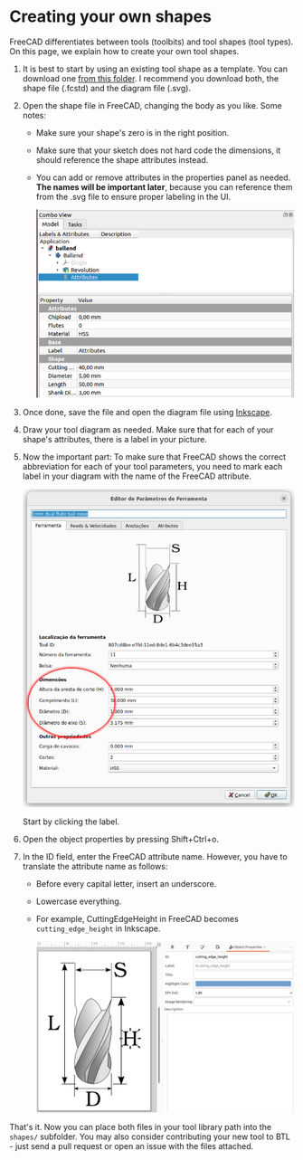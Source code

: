 # Creating your own shapes

FreeCAD differentiates between tools (toolbits) and tool shapes (tool types).
On this page, we explain how to create your own tool shapes.

1. It is best to start by using an existing tool shape as a template.
   You can download one [from this folder](../btl/resources/shapes).
   I recommend you download both, the shape file (.fcstd) and the
   diagram file (.svg).

1. Open the shape file in FreeCAD, changing the body as you like. Some notes:
    * Make sure your shape's zero is in the right position.

    * Make sure that your sketch does not hard code the dimensions,
      it should reference the shape attributes instead.

    * You can add or remove attributes in the properties panel as needed.
      **The names will be important later**, because you can reference them
      from the .svg file to ensure proper labeling in the UI.
      
      ![Editing attributes](shape-attributes.png)

1. Once done, save the file and open the diagram file using [Inkscape](https://inkscape.org/).

1. Draw your tool diagram as needed. Make sure that for each of your
   shape's attributes, there is a label in your picture.

1. Now the important part: To make sure that FreeCAD shows the correct
   abbreviation for each of your tool parameters, you need to mark each
   label in your diagram with the name of the FreeCAD attribute.
   
   ![Shape labels in BTL](shape-labels.png)
   
   Start by clicking the label.

1. Open the object properties by pressing Shift+Ctrl+o.

1. In the ID field, enter the FreeCAD attribute name. However, you have
   to translate the attribute name as follows:
    * Before every capital letter, insert an underscore.
    * Lowercase everything.
    * For example, CuttingEdgeHeight in FreeCAD becomes `cutting_edge_height`
      in Inkscape.
      
      ![Inkscape object properties](inkscape-properties.png)

That's it. Now you can place both files in your tool library path into
the `shapes/` subfolder. You may also consider contributing your new tool
to BTL - just send a pull request or open an issue with the files attached.
